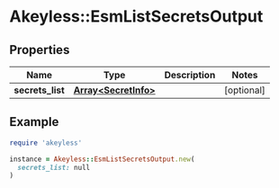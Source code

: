 # Akeyless::EsmListSecretsOutput

## Properties

| Name | Type | Description | Notes |
| ---- | ---- | ----------- | ----- |
| **secrets_list** | [**Array&lt;SecretInfo&gt;**](SecretInfo.md) |  | [optional] |

## Example

```ruby
require 'akeyless'

instance = Akeyless::EsmListSecretsOutput.new(
  secrets_list: null
)
```

